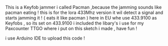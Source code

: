 This is a Keyfob jammer i called Pacman ,because the jamming sounds like pacman eating !
this is for the lora 433Mhz version it wil detect a signal and starts jamming it ! ( eats it like pacman )
here in EU whe use 433.9100 as Keyfobs , so its set on 433.9100
i included the libary's i use for my Paxcounter TTGO where i put on this sketch i made ,
have fun !

i use Arduino IDE to upload this code !
